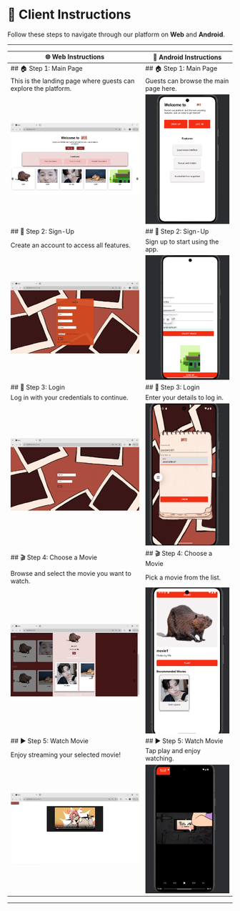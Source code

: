 # 📌 Client Instructions  

Follow these steps to navigate through our platform on **Web** and **Android**.  

---

| 🌐 **Web Instructions** | 📱 **Android Instructions** |
|-------------------------|----------------------------|
| ## 🏠 Step 1: Main Page  | ## 🏠 Step 1: Main Page  |
| This is the landing page where guests can explore the platform.  | Guests can browse the main page here. |
| ![Web Main Page](clientinstuct/1.png) | ![Android Main Page](clientinstuct/1a.png) |
| ## 📝 Step 2: Sign-Up  | ## 📝 Step 2: Sign-Up  |
| Create an account to access all features. | Sign up to start using the app. |
| ![Web Sign-Up](clientinstuct/2.png) | ![Android Sign-Up](clientinstuct/2a.png) |
| ## 🔑 Step 3: Login  | ## 🔑 Step 3: Login  |
| Log in with your credentials to continue. | Enter your details to log in. |
| ![Web Login](clientinstuct/3.png) | ![Android Login](clientinstuct/3a.png) |
| ## 🎬 Step 4: Choose a Movie  | ## 🎬 Step 4: Choose a Movie  |
| Browse and select the movie you want to watch. | Pick a movie from the list. |
| ![Web Choose Movie](clientinstuct/4.png) | ![Android Choose Movie](clientinstuct/4a.png) |
| ## ▶️ Step 5: Watch Movie  | ## ▶️ Step 5: Watch Movie  |
| Enjoy streaming your selected movie! | Tap play and enjoy watching. |
| ![Web Watch Movie](clientinstuct/5.png) | ![Android Watch Movie](clientinstuct/5a.png) |

---